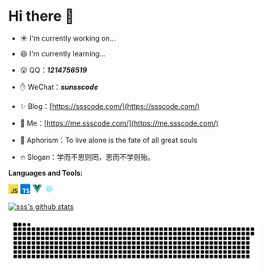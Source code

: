 # Hi there :clap:

- :sunny: I'm currently working on...

- :laughing: I'm currently learning...

- :open_mouth: QQ：***1214756519***

- :raised_hand: WeChat：***sunsscode***

- :sparkles: Blog：[https://ssscode.com/](https://ssscode.com/)

- :running: Me：[https://me.ssscode.com/](https://me.ssscode.com/)

- :telescope: Aphorism：To live alone is the fate of all great souls

- :fire: Slogan：学而不思则罔，思而不学则殆。

**Languages and Tools:**  

<code><img height="20" src="https://raw.githubusercontent.com/github/explore/80688e429a7d4ef2fca1e82350fe8e3517d3494d/topics/javascript/javascript.png"></code>
<code><img height="20" src="https://raw.githubusercontent.com/github/explore/80688e429a7d4ef2fca1e82350fe8e3517d3494d/topics/typescript/typescript.png"></code>
<code><img height="20" src="https://raw.githubusercontent.com/github/explore/80688e429a7d4ef2fca1e82350fe8e3517d3494d/topics/vue/vue.png"></code>
<code><img height="20" src="https://raw.githubusercontent.com/github/explore/80688e429a7d4ef2fca1e82350fe8e3517d3494d/topics/react/react.png"></code>

[![sss's github stats](https://github-readme-stats.vercel.app/api?username=JS-banana&show_icons=true&theme=synthwave)](https://github.com/anuraghazra/github-readme-stats)

![github contribution grid snake animation](https://github.com/JS-banana/JS-banana/blob/output/github-contribution-grid-snake.svg)
